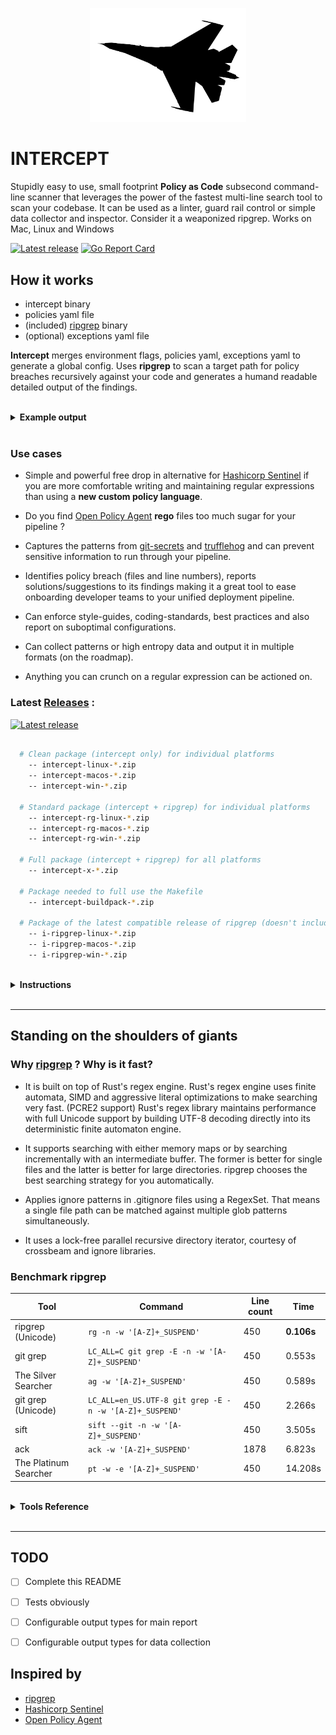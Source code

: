

<p align="center">

<img src="static/intercept.png" width="250">

</p>

# INTERCEPT 

Stupidly easy to use, small footprint **Policy as Code** subsecond command-line scanner that leverages the power of the fastest multi-line search tool to scan your codebase. It can be used as a linter, guard rail control or simple data collector and inspector. Consider it a weaponized ripgrep. Works on Mac, Linux and Windows

[![Latest release](https://img.shields.io/badge/release-mvp%201-blue)](https://github.com/xfhg/intercept/releases)
 [![Go Report Card](https://goreportcard.com/badge/github.com/xfhg/intercept)](https://goreportcard.com/report/github.com/xfhg/intercept) 

## How it works 

- intercept binary
- policies yaml file
- (included) [ripgrep](https://github.com/BurntSushi/ripgrep) binary 
- (optional) exceptions yaml file

**Intercept** merges environment flags, policies yaml, exceptions yaml to generate a global config.
Uses **ripgrep** to scan a target path for policy breaches recursively against your code and generates a humand readable detailed output of the findings.

<br>

<details><summary><b>Example output </b></summary>

```sh



```


</details>
<br>

### Use cases

- Simple and powerful free drop in alternative for [Hashicorp Sentinel](https://www.hashicorp.com/sentinel/)  if you are more comfortable writing and maintaining regular expressions than using a **new custom policy language**.

- Do you find [Open Policy Agent](https://www.openpolicyagent.org/) **rego** files too much sugar for your pipeline ? 

- Captures the patterns from [git-secrets](https://github.com/awslabs/git-secrets) and [trufflehog](https://github.com/dxa4481/truffleHog) and can prevent sensitive information to run through your pipeline.

- Identifies policy breach (files and line numbers), reports solutions/suggestions to its findings making it a great tool to ease onboarding developer teams to your unified deployment pipeline.

- Can enforce style-guides, coding-standards, best practices and also report on suboptimal configurations.

- Can collect patterns or high entropy data and output it in multiple formats (on the roadmap).

- Anything you can crunch on a regular expression can be actioned on.

### Latest [Releases](https://github.com/xfhg/intercept/releases) : 

[![Latest release](https://img.shields.io/badge/release-mvp%201-blue)](https://github.com/xfhg/intercept/releases)


```sh

  # Clean package (intercept only) for individual platforms
    -- intercept-linux-*.zip
    -- intercept-macos-*.zip
    -- intercept-win-*.zip
  
  # Standard package (intercept + ripgrep) for individual platforms
    -- intercept-rg-linux-*.zip
    -- intercept-rg-macos-*.zip
    -- intercept-rg-win-*.zip

  # Full package (intercept + ripgrep) for all platforms
    -- intercept-x-*.zip

  # Package needed to full use the Makefile
    -- intercept-buildpack-*.zip

  # Package of the latest compatible release of ripgrep (doesn't include intercept)
    -- i-ripgrep-linux-*.zip
    -- i-ripgrep-macos-*.zip
    -- i-ripgrep-win-*.zip

```

<br>

<details><summary><b>Instructions</b></summary>


### Simple Example

```

```

### Complex Example

```

```

### Full Feature Example

```

```


</details>

<br>

---



## Standing on the shoulders of giants

### Why [ripgrep](https://github.com/BurntSushi/ripgrep) ? Why is it fast?

- It is built on top of Rust's regex engine. Rust's regex engine uses finite automata, SIMD and aggressive literal optimizations to make searching very fast. (PCRE2 support)
Rust's regex library maintains performance with full Unicode support by building UTF-8 decoding directly into its deterministic finite automaton engine.

- It supports searching with either memory maps or by searching incrementally with an intermediate buffer. The former is better for single files and the latter is better for large directories. ripgrep chooses the best searching strategy for you automatically.

- Applies ignore patterns in .gitignore files using a RegexSet. That means a single file path can be matched against multiple glob patterns simultaneously.

- It uses a lock-free parallel recursive directory iterator, courtesy of crossbeam and ignore libraries.



### Benchmark ripgrep

| Tool | Command | Line count | Time |
| ---- | ------- | ---------- | ---- |
| ripgrep (Unicode) | `rg -n -w '[A-Z]+_SUSPEND'` | 450 | **0.106s** |
| git grep | `LC_ALL=C git grep -E -n -w '[A-Z]+_SUSPEND'` | 450 | 0.553s |
| The Silver Searcher | `ag -w '[A-Z]+_SUSPEND'` | 450 | 0.589s |
| git grep (Unicode) | `LC_ALL=en_US.UTF-8 git grep -E -n -w '[A-Z]+_SUSPEND'` | 450 | 2.266s |
| sift | `sift --git -n -w '[A-Z]+_SUSPEND'` | 450 | 3.505s |
| ack | `ack -w '[A-Z]+_SUSPEND'` | 1878 | 6.823s |
| The Platinum Searcher | `pt -w -e '[A-Z]+_SUSPEND'` | 450 | 14.208s |

<br>

<details><summary><b>Tools Reference</b></summary>

- [ripgrep](https://github.com/BurntSushi/ripgrep)
- [git grep](https://www.kernel.org/pub/software/scm/git/docs/git-grep.html)
- [The Silver Searcher](https://github.com/ggreer/the_silver_searcher)
- [git grep (Unicode)](https://www.kernel.org/pub/software/scm/git/docs/git-grep.html)
- [sift](https://github.com/svent/sift)
- [ack](https://github.com/beyondgrep/ack2)
- [The Platinum Searcher](https://github.com/monochromegane/the_platinum_searcher)

</details>

<br>

---

## TODO

- [ ] Complete this README
- [ ] Tests obviously
- [ ] Configurable output types for main report
- [ ] Configurable output types for data collection


## Inspired by 


- [ripgrep](https://github.com/BurntSushi/ripgrep)
- [Hashicorp Sentinel](https://www.hashicorp.com/sentinel/)
- [Open Policy Agent](https://www.openpolicyagent.org/)